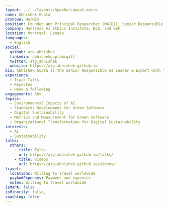 ```yaml
---
layout: ../../layouts/SpeakerLayout.astro
name: Abhishek Gupta
pronoun: He/Him
position: Founder and Principal Researcher (MAIEI), Senior Responsible AI Leader & Expert (BCG), Chair, Standards Working Group (GSF)
company: Montreal AI Ethics Institute, BCG, and GSF
location: Montreal, Canada
languages:
  - English
social:
  github: atg-abhishek
  linkedin: abhishekguptamcgill
  twitter: atg_abhishek
  website: https://atg-abhishek.github.io
bio: Abhishek Gupta is the Senior Responsible AI Leader & Expert with the Boston Consulting Group (BCG) where he works with BCG's Chief AI Ethics Officer to advise clients and build end-to-end Responsible AI programs. He is also the Founder & Principal Researcher at the Montreal AI Ethics Institute, an international non-profit research institute with a mission to democratize AI ethics literacy. Through his work as the Chair of the Standards Working Group at the Green Software Foundation, he is leading the development of a Software Carbon Intensity standard towards the comparable and interoperable measurement of the environmental impacts of AI systems.
experience:
  - Track Talks
  - Keynotes
  - Have a following
engagements: 50+
topics:
  - Environmental Impacts of AI
  - Standards Development for Green Software
  - Digital Sustainability
  - Metrics and Measurement for Green Software
  - Organizational Transformation for Digital Sustainability
interests:
  - AI
  - Sustainability
talks:
  others:
    - title: Talks
      url: https://atg-abhishek.github.io/talks/
    - title: Videos
      url: https://atg-abhishek.github.io/videos/
travel:
  locations: Willing to travel worldwide
  payAndExpenses: Payment and expenses
  notes: Willing to travel worldwide
isMAPA: false
isMinority: false,
coaching: false
---
```

